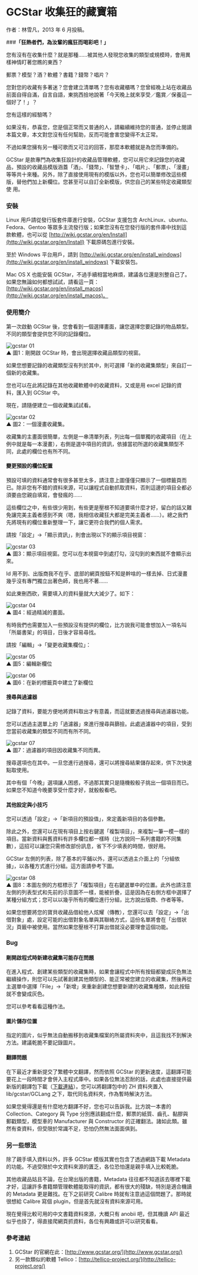 # GCStar 收集狂的藏寶箱
作者：林雪凡，2013 年 6 月投稿。


###**「狂熱者們，為汝輩的瘋狂而喝彩吧！」**

您有沒有在收集什麼？就是那種……被其他人發現您收集的類型或規模時，會用異樣神情盯著您瞧的東西？

郵票？模型？酒？軟體？書籍？錢幣？唱片？

您對您的收藏有多著迷？您會建立清單嗎？您有收藏櫃嗎？您曾經晚上站在收藏品前面自得自滿，自言自語，東挑西撿地說著「今天晚上就來享受／鑑賞／保養這一個好了！」？

您有這樣的經驗嗎？

如果沒有，恭喜您，您是個正常而又普通的人，請繼續維持您的普通，並停止閱讀本篇文章，本文對您沒有任何幫助，反而可能會害您變得不太正常。

不過如果您擁有另一種可歌而又可泣的回答，那麼本軟體就是為您而準備的。

GCStar 是款專門為收集狂設計的收藏品管理軟體，您可以用它來記錄您的收藏品，預設的收藏品模版涵蓋「酒」、「錢幣」、「智慧卡」、「唱片」、「郵票」、「漫畫」 等等共十來種。另外，除了直接使用現有的模版以外，您也可以簡單修改這些模版，替他們加上新欄位。您甚至可以自訂全新模版，供您自己的某些特定收藏類型使 用。

### 安裝

Linux 用戶請從發行版套件庫進行安裝，GCStar 支援包含 ArchLinux、ubuntu、Fedora、Gentoo 等眾多主流發行版；如果您沒有在您發行版的套件庫中找到這款軟體，也可以從 [http://wiki.gcstar.org/en/Install](http://wiki.gcstar.org/en/Install) 下載原碼包進行安裝。

至於 Windows 平台用戶，請到 [http://wiki.gcstar.org/en/install_windows](http://wiki.gcstar.org/en/install_windows) 下載安裝包。

Mac OS X 也能安裝 GCStar，不過手續相當地麻煩，建議各位還是別整自己了。如果您無論如何都想試試，請看這一頁：[http://wiki.gcstar.org/en/install_macos](http://wiki.gcstar.org/en/install_macos)。

### 使用簡介

第一次啟動 GCStar 後，您會看到一個選擇畫面，讓您選擇您要記錄的物品類型。不同的類型會提供您不同的記錄欄位。

![gcstar 01](http://www.openfoundry.org/images/130528/gcstar/gcstar_01.png)  
▲ 圖1：剛開啟 GCStar 時，會出現選擇收藏品類型的視窗。

如果您想要記錄的收藏類型沒有列於其中，則可選擇「新的收藏集類型」來自訂一個新的收藏集。

您也可以在此將記錄在其他收藏軟體中的收藏資料，又或是用 excel 記錄的資料，匯入到 GCStar 中。

現在，請隨便建立一個收藏集試試看。

![gcstar 02](http://www.openfoundry.org/images/130528/gcstar/gcstar_02.png)  
▲ 圖2：一個漫畫收藏集。

收藏集的主畫面很簡單，左側是一串清單列表，列出每一個單獨的收藏項目（在上例中就是每一本漫畫），右側是選中項目的資訊，依據當初所選的收藏集類型不同，此處的欄位也有所不同。

#### 變更預設的欄位配置

預設可填的資料通常會有很多甚至太多，請注意上圖僅僅只顯示了一個標籤頁而已。除非您有不錯的資料來源，可以讓程式自動抓取資料，否則這邊的項目全都必須要由您親自填寫，會發瘋的……

這些欄位之中，有些很少用到，有些更是壓根不知道要填什麼才好，留白的話又難免讓完美主義者感到不爽（嗯，我相信收藏狂大都是完美主義者……）。總之我們先將現有的欄位重新整理一下，讓它更符合我們的個人需求。

請按「設定」→「顯示資訊」，則會出現以下的顯示項目視窗：

![gcstar 03](http://www.openfoundry.org/images/130528/gcstar/gcstar_03.png)  
▲ 圖3：顯示項目視窗。您可以在本視窗中到處打勾，沒勾到的東西就不會顯示出來。

Id 用不到、出版商我不在乎、底部的網頁按鈕不知是幹啥的一樣去掉、日式漫畫幾乎沒有專門獨立出著色師，我也用不著……

如此東刪西砍，需要填入的資料量就大大減少了。如下：

![gcstar 04](http://www.openfoundry.org/images/130528/gcstar/gcstar_04.png)  
▲ 圖4：經過精減的畫面。

有時我們也需要加入一些預設沒有提供的欄位，比方說我可能會想加入一項名叫「所屬書架」的項目，日後才容易尋找。

請按「編輯」→「變更收藏集欄位」：

![gcstar 05](http://www.openfoundry.org/images/130528/gcstar/gcstar_05.png)  
▲ 圖5：編輯新欄位

![gcstar 06](http://www.openfoundry.org/images/130528/gcstar/gcstar_06.png)  
▲ 圖6：在新的標籤頁中建立了新欄位

#### 搜尋與過濾器

記錄了資料，要能方便地將資料取出才有意義，而這就要透過搜尋與過濾器功能。

您可以透過主選單上的「過濾器」來進行搜尋與篩撿。此處過濾器中的項目，受到您當前收藏集的類型不同而有所不同。

![gcstar 07](http://www.openfoundry.org/images/130528/gcstar/gcstar_07.png)  
▲ 圖7：過濾器的項目因收藏集不同而異。

搜尋選項也在其中。一旦您進行過搜尋，還可以將搜尋結果儲存起來，供下次快速點取使用。

其中有個「今晚」選項讓人困惑，不過那其實只是隨機骰骰子挑出一個項目而已。如果您不知道今晚要享受什麼才好，就骰骰看吧。

#### 其他設定與小技巧

您可以透過「設定」→「新項目的預設值」，來定義新項目的各個參數。

除此之外，您還可以在現有項目上按右鍵選「複製項目」，來複製一筆一模一樣的項目。當新資料與舊資料有許多欄位都一樣時（比方說同一系列書籍的不同集數），這招可以讓您只需修改部份訊息，省下不少填表的時間，很好用。

GCStar 左側的列表，除了基本的平鋪以外，還可以透過主介面上的「分組依據」，以各種方式進行分組。這方面請參考下圖。

![gcstar 08](http://www.openfoundry.org/images/130528/gcstar/gcstar_08.png)  
▲ 圖8：本圖左側的方框標示了「複製項目」在右鍵選單中的位置。此外也請注意左側的列表型式和先前的示意圖不一樣，能被折疊，這是因為在右側方框中選擇了某種分組方式；您可以以幾乎所有的欄位進行分組，比方說出版商、作者等等。

如果您想要將您的寶貝收藏品借給他人炫耀（傳教），您還可以去「設定」→「出借對象」處，設定可能的出借對象名單與其聯絡方式，這份名單將會在「出借狀況」頁籤中被使用。當然如果您壓根不打算出借就沒必要理會這個功能。

### Bug

#### 剛開啟程式時新建收藏集可能存在問題

在進入程式、創建某些類型的收藏集時，如果會讓程式中所有按鈕都變成灰色無法繼續操作，則您可以先試著創建其他類型的、能正常被您建立的收藏集，然後再從主選單中選擇「File」→「新增」來重新創建您想要新建的收藏集種類，如此按鈕就不會變成灰色。

您可以參考看看這種作法。

#### 圖片儲存位置

指定的圖片，似乎無法自動搬移到收藏集檔案的所屬資料夾中，且這我找不到解決方法。建議乾脆不要記錄圖片。

#### 翻譯問題

在下最近才重新提交了繁體中文翻譯，然而依照 GCStar 的更新速度，這翻譯可能要花上一段時間才會併入主程式庫中。如果各位無法忍耐的話，此處也直接提供最新版的翻譯包下載（[下載連結](http://www.openfoundry.org/tw/papers-and-teaching-materials/cat_view/214-/691-/728-220-gcstar-17-)）。您可以將翻譯包中的 ZH 資料夾置入 lib/gcstar/GCLang 之下，取代同名資料夾，作為暫時解決方法。

如果您覺得還是有什麼地方翻譯不好，您也可以告訴我。比方說一本書的 Collection、Category 與 Type 分別應該翻成什麼，郵票的紙質、齒孔、黏膠與郵戳類型，模型車的 Manufacturer 與 Constructor 的正確翻法。諸如此類。雖然有查資料，但受限於常識不足，恐怕仍然無法面面俱到。

### 另一些想法

除了親手填入資料以外，許多 GCStar 模版其實也包含了透過網路下載 Metadata 的功能。不過受限於中文資料來源的匱乏，各位恐怕還是親手填入比較乾脆。

其他收藏品姑且不論，在台灣出版的書籍，Metadata 往往都不知道該去哪裡下載才好，這讓許多書籍類管理軟體能取得的資訊，都有很大的殘缺，特別是適合機讀的 Metadata 更是難找。在下之前研究 Calibre 時就有注意過這個問題了。那時就很想給 Calibre 寫個 plugin，但是首先就沒有資料來源可用。

現在覺得比較可用的中文書籍資料來源，大概只有 anobii 吧，但其機讀 API 最近似乎也掛了，得直接爬網頁抓資料，各位有興趣或許可以研究看看。

### 參考連結

1.  GCStar 的官網在此：[http://www.gcstar.org/](http://www.gcstar.org/)
2.  另一款類似的軟體 Tellico：[http://tellico-project.org/](http://tellico-project.org/)